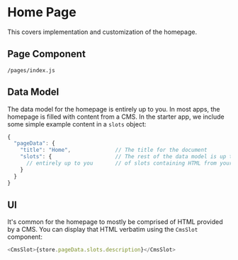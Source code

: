 # Home Page

This covers implementation and customization of the homepage.

## Page Component

`/pages/index.js`

## Data Model

The data model for the homepage is entirely up to you. In most apps, the homepage is filled with content from a CMS. In the starter app, we include
some simple example content in a `slots` object:

```js
{
  "pageData": {
    "title": "Home",              // The title for the document
    "slots": {                    // The rest of the data model is up to you.  It's common to include an number
      // entirely up to you       // of slots containing HTML from your CMS here, but not required.
    }
  }
}
```

## UI

It's common for the homepage to mostly be comprised of HTML provided by a CMS. You can display that HTML verbatim using the `CmsSlot` component:

```js
<CmsSlot>{store.pageData.slots.description}</CmsSlot>
```
